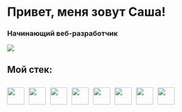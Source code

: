 <div>
  <h1>Привет, меня зовут Саша!</h1>
  <h3>Начинающий веб-разработчик</h3>
</div>
<div id="socials">
  <a href="https://t.me/alexskhnv">
    <img src="https://img.shields.io/badge/Telegram-blue?style=for-the-badge&logo=telegram&logoColor=white">
  </a>
</div>

<h2>Мой стек:<h2/>
<img src="https://cdn.jsdelivr.net/gh/devicons/devicon/icons/javascript/javascript-plain.svg" width="40" height="40" />&nbsp;
<img src="https://cdn.jsdelivr.net/gh/devicons/devicon/icons/html5/html5-original-wordmark.svg"  width="40" height="40" />&nbsp;
<img src="https://cdn.jsdelivr.net/gh/devicons/devicon/icons/css3/css3-original-wordmark.svg"  width="40" height="40" />&nbsp;
<img src="https://cdn.jsdelivr.net/gh/devicons/devicon/icons/react/react-original-wordmark.svg" width="40" height="40"  />&nbsp;
<img src="https://cdn.jsdelivr.net/gh/devicons/devicon/icons/mongodb/mongodb-original-wordmark.svg"  width="40" height="40" />&nbsp;
<img src="https://cdn.jsdelivr.net/gh/devicons/devicon/icons/express/express-original.svg" width="40" height="40"  />&nbsp;
<img src="https://cdn.jsdelivr.net/gh/devicons/devicon/icons/nodejs/nodejs-original.svg"  width="40" height="40" />&nbsp;
<img src="https://cdn.jsdelivr.net/gh/devicons/devicon/icons/git/git-original.svg" width="40" height="40"/>&nbsp;

<!--
**SushaIvanova/SushaIvanova** is a ✨ _special_ ✨ repository because its `README.md` (this file) appears on your GitHub profile.

Here are some ideas to get you started:

- 🔭 I’m currently working on ...
- 🌱 I’m currently learning ...
- 👯 I’m looking to collaborate on ...
- 🤔 I’m looking for help with ...
- 💬 Ask me about ...
- 📫 How to reach me: ...
- 😄 Pronouns: ...
- ⚡ Fun fact: ...
-->
